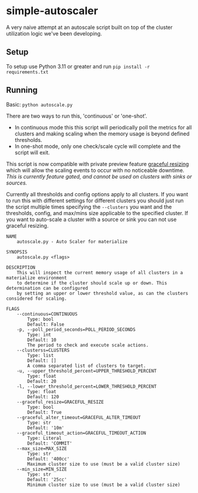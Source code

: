 simple-autoscaler
==================
A very naive attempt at an autoscale script built on top of the cluster utilization logic we've been developing.

## Setup
To setup use Python 3.11 or greater and run `pip install -r requirements.txt`

## Running
Basic:
`python autoscale.py`

There are two ways to run this, 'continuous' or 'one-shot'.
- In continuous mode this this script will periodically poll the metrics for all
clusters and making scaling when the memory usage is beyond defined thresholds.
- In one-shot mode, only one check/scale cycle will complete and the script will
exit.

This script is now compatible with private preview feature [graceful resizing](https://materialize.com/docs/sql/alter-cluster/#graceful-cluster-resizing) which will allow the scaling events
to occur with no noticeable downtime. *This is currently feature gated, and cannot be used on clusters with sinks or sources.*


Currently all thresholds and config options apply to all clusters. If you want to run this with different settings for different clusters you should
just run the script multiple times specifying the `--clusters` you want and the thresholds, config, and max/mins size applicable to the specified cluster.
If you want to auto-scale a cluster with a source or sink you can not use graceful resizing.

```
NAME
    autoscale.py - Auto Scaler for materialize

SYNOPSIS
    autoscale.py <flags>

DESCRIPTION
    This will inspect the current memory usage of all clusters in a materialize environment
    to determine if the cluster should scale up or down. This determination can be configured
    by setting an upper or lower threshold value, as can the clusters considered for scaling.

FLAGS
    --continuous=CONTINUOUS
        Type: bool
        Default: False
    -p, --poll_period_seconds=POLL_PERIOD_SECONDS
        Type: int
        Default: 10
        The period to check and execute scale actions.
    --clusterss=CLUSTERS
        Type: list
        Default: []
        A comma separated list of clusters to target.
    -u, --upper_threshold_percent=UPPER_THRESHOLD_PERCENT
        Type: float
        Default: 20
    -l, --lower_threshold_percent=LOWER_THRESHOLD_PERCENT
        Type: float
        Default: 120
    --graceful_resize=GRACEFUL_RESIZE
        Type: bool
        Default: True
    --graceful_alter_timeout=GRACEFUL_ALTER_TIMEOUT
        Type: str
        Default: '10m'
    --graceful_timeout_action=GRACEFUL_TIMEOUT_ACTION
        Type: Literal
        Default: 'COMMIT'
    --max_size=MAX_SIZE
        Type: str
        Default: '400cc'
        Maximum cluster size to use (must be a valid cluster size)
    --min_size=MIN_SIZE
        Type: str
        Default: '25cc'
        Minimum cluster size to use (must be a valid cluster size)

```
